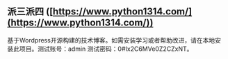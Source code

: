 ## 派三派四 ([https://www.python1314.com/](https://www.python1314.com/))

基于Wordpress开源构建的技术博客。如需安装学习或者帮助改进，请在本地安装此项目。测试账号：admin 测试密码：0#Ix2C6MVe0Z2CZxNT。